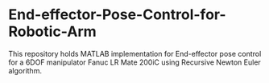 # End-effector-Pose-Control-for-Robotic-Arm
This repository holds MATLAB implementation for End-effector pose control for a 6DOF manipulator Fanuc LR Mate 200iC using Recursive Newton Euler algorithm.
